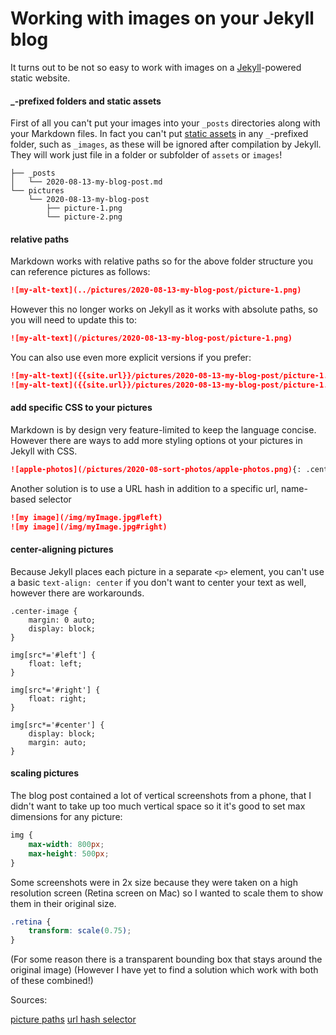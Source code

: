 # Working with images on your Jekyll blog

It turns out to be not so easy to work with images on a [Jekyll](https://jekyllrb.com)-powered static website.

#### _-prefixed folders and static assets

First of all you can't put your images into your `_posts` directories along with your Markdown files.
In fact you can't put [static assets](https://jekyllrb.com/docs/static-files/) in any `_`-prefixed folder, such as `_images`, as these will be ignored after compilation by Jekyll.
They will work just file in a folder or subfolder of `assets` or `images`!

```
├── _posts
│   └── 2020-08-13-my-blog-post.md
└── pictures
    └── 2020-08-13-my-blog-post
        ├── picture-1.png
        └── picture-2.png
```

#### relative paths

Markdown works with relative paths so for the above folder structure you can reference pictures as follows:

```markdown
![my-alt-text](../pictures/2020-08-13-my-blog-post/picture-1.png)
```

However this no longer works on Jekyll as it works with absolute paths, so you will need to update this to:

```markdown
![my-alt-text](/pictures/2020-08-13-my-blog-post/picture-1.png)
```

You can also use even more explicit versions if you prefer:

```markdown
![my-alt-text]({{site.url}}/pictures/2020-08-13-my-blog-post/picture-1.png)
![my-alt-text]({{site.url}}/pictures/2020-08-13-my-blog-post/picture-1.png)
```

#### add specific CSS to your pictures

Markdown is by design very feature-limited to keep the language concise.
However there are ways to add more styling options ot your pictures in Jekyll with CSS.

```markdown
![apple-photos](/pictures/2020-08-sort-photos/apple-photos.png){: .center-image}
```

Another solution is to use a URL hash in addition to a specific url, name-based selector

```markdown
![my image](/img/myImage.jpg#left)
![my image](/img/myImage.jpg#right)
``` 

#### center-aligning pictures

Because Jekyll places each picture in a separate `<p>` element, you can't use a basic `text-align: center` if you don't want to center your text as well, however there are workarounds.

```
.center-image {
    margin: 0 auto;
    display: block;
}

img[src*='#left'] {
    float: left;
}

img[src*='#right'] {
    float: right;
}

img[src*='#center'] {
    display: block;
    margin: auto;
}
```

#### scaling pictures

The blog post contained a lot of vertical screenshots from a phone, that I didn't want to take up too much vertical space so it it's good to set max dimensions for any picture:

```css
img {
    max-width: 800px;
    max-height: 500px;
}
```

Some screenshots were in 2x size because they were taken on a high resolution screen (Retina screen on Mac) so I wanted to scale them to show them in their original size.

```css
.retina {
    transform: scale(0.75);
}
```

(For some reason there is a transparent bounding box that stays around the original image)
(However I have yet to find a solution which work with both of these combined!)

Sources:

[picture paths](https://travis.media/how-to-add-images-in-jekyll-posts-with-relative-links/)
[url hash selector](https://stackoverflow.com/questions/255170/markdown-and-image-alignment/16278366#16278366)

